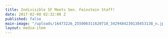 ```yaml
---
title: Indivisible SF Meets Sen. Feinstein Staff!
date: 2017-02-08 02:32:00 Z
published: false
main-image: "/uploads/16473226_255006311620718_3429484230138453138_n.jpg"
layout: media-item
---
```


